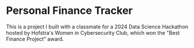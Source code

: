 # Personal Finance Tracker

This is a project I built with a classmate for a 2024 Data Science Hackathon hosted by Hofstra's Women in Cybersecurity Club, which won the "Best Finance Project" award.

